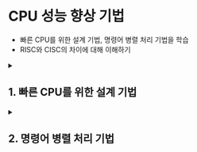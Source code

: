 # CPU 성능 향상 기법

<ul>
    <li>빠른 CPU를 위한 설계 기법, 명령어 병렬 처리 기법을 학습</li>
    <li>RISC와 CISC의 차이에 대해 이해하기</li>
</ul>
<details>
    <summary><h2>1. 빠른 CPU를 위한 설계 기법</h2></summary>
    <br>
    <p><strong>클럭, 코어, 멀티코어, 하드웨어적 스레드, 소프트웨어적 스레드</strong> 개념 이해하고,<br>빠른 CPU를 만드는 설계 기법인 <strong>멀티코어 프로세서, 멀티스레드 프로세서</strong> 이해하기!</p>
    <ul>
    <br>
    <li>⭐️ <strong>멀티코어 프로세서</strong>: <strong>명령어를 실행할 수 있는 하드웨어 부품이 CPU 안에 두 개 이상</strong> 있는 <strong>CPU</strong></li>
    <li>⭐️ <strong>멀티스레드 프로세서</strong>: <strong>하나의 코어로 여러 개의 명령어를 동시에 실행</strong>할 수 있는 <strong>CPU</strong></li>
    </ul>
    <br>
    <h2>1-1. 클럭</h2>
    <p><strong>클럭 속도가 높은 CPU는 일반적으로 성능이 좋다. 그래서 클럭 속도는 CPU 속도 단위로 간주되기도 한다.</strong></p>
    <ol>
        <li>컴퓨터 부품들은 클럭 신호에 맞춰 일사불란하게 움직인다.</li>
        <li>CPU는 명령어 사이클이라는 정해진 흐름에 맞춰 명령어들을 실행한다.</li>
    </ol>
    <p>→ 클럭 신호가 빠르게 반복되면 CPU를 비롯한 컴퓨터 부품들은 그만큼 빠른 박자에 맞춰 움직임.<br>
    클럭 속도가 높아지면 CPU는 명령어 사이클을 더 빠르게 반복할 것이고, 다른 부품들도 그에 발맞춰 더 빠르게 작동할 것!</p>
    <br>
    <h3>✔️ 클럭 속도는 일정하지 않다.</h3>
    CPU는 계속 일정한 클럭 속도를 유지하기보다는 고성능을 요하는 순간에는 순간적으로 클럭 속도를 높이고, 그렇지 않을 때는 유연하게 클럭 속도를 낮추기도 한다.<br>
    최대 클럭 속도를 강제로 더 끌어올릴 수도 있는데, 이런 기법을 <strong>오버클럭킹</strong>이라고 한다.</p>
    <br>
    <h3>✔️ 클럭 속도를 무지막지하게 높이면 무조건 CPU가 빨라질까?</h3>
    클럭 속도를 무작정 높이면 발열 문제가 심각해져, 클럭 속도만으로 CPU 성능을 올리는 데에 한계가 있다.</p>
    <br>
    <hr>
    <h2>1-2. 코어와 멀티코어</h2>
    <p>클럭 속도를 높이는 방법 외에 CPU의 성능을 높이는 대표적인 해결책으로는 ⭐️ <strong>CPU의 코어와 스레드 수를 늘리는 방법</strong>이 있다.</p>
    <br>
    <p><strong>오늘날의 CPU</strong>는 단순히 명령어를 실행하는 부품에서 <strong>명령어를 실행하는 부품을 여러 개 포함하는 부품</strong>으로 명칭의 범위가 확장 되었다.<br>
    → 8코어는 명령어를 실행하는 부품을 여덟 개 포함하고 있다고 보면 된다.</p>
    <ul>
    <li><strong>코어</strong>: <strong>명령어를 실행할 수 있는 하드웨어 부품</strong></li>
    <li><strong>멀티코어(멀티코어 프로세서)</strong>: <strong>코어</strong>(= 명령어를 실행할 수 있는 하드웨어 부품)<strong>가 두 개 이상 있는 CPU</strong></li>
    </ul>
    <br>
    <h3>✔️ 코어 개수만큼 연산 처리 속도가 배로 빨라질까?</h3>
    CPU의 연산 속도가 코어 수에 <strong>비례해 증가하지 않는다.</strong></p>
    <p>코어마다 처리할 연산이 적절히 분배되지 않는다면 코어 수에 비례해 연산 속도가 증가하지 않는다. 또한 처리하고자 하는 작업량보다 코어 수가 지나치게 많아도 성능에는 크게 영향이 없다.<br>
    중요한 것은 <strong>코어마다 처리할 명령어들을 얼마나 적절하게 분배하는지</strong> 이고 <strong>그에 따라 연산 속도는 크게 달라진다.</strong></p>
    <br>
    <hr>
    <h2>1-3. 스레드와 멀티스레드</h2>
    <ul>
    <li><strong>스레드</strong>: <strong>명령어를 실행하는 단위</strong></li>
    </ul>
    <p><strong>스레드에는 CPU에서 사용되는 하드웨어적 스레드</strong>가 있고, <strong>프로그램에서 사용되는 소프트웨어적 스레드</strong>가 있다.</p>
    <br>
    <h3>✔️ 하드웨어적 스레드(= CPU가 직접 처리하는 실행 단위)</h3>
    <p><strong>⭐️ 하나의 코어가 동시에 처리하는 명령어 단위</strong></p>
    <p>ex) 1코어 1스레드 CPU → 물리적으로 한 순간에 오직 <strong>명령어 1개</strong>만 처리<br>
    하드웨어적 스레드 = CPU가 실제로 병렬 처리할 수 있는 능력</p>
    <br>
    <h3>✔️ 소프트웨어적 스레드(= 운영체제가 제공하는 실행 단위)</h3>
    <p><strong>⭐️ 하나의 프로그램에서 독립적으로 실행되는 단위</strong></p>
    <ul>
        <li>하나의 프로그램은 실행되는 과정에서 한 부분만 실행될 수도 있지만, 프로그램의 여러 부분이 동시에 실행될 수도 있다.</li>
        <li><strong>한 번에 하나씩 명령어를 처리하는 1코어 1스레드 CPU도 소프트웨어적 스레드를 수십 개 실행할 수 있다.</strong> (= 1코어 1스레드 CPU로도 프로그램의 여러 부분을 동시에 실행할 수 있다.)</li>
    </ul>
    <br>
    <h3>🤔 1코어 1스레드 CPU가 여러 스레드로 만들어진 프로그램을 실행할 수 있다.</h3>
    <ul>
        <li>전제 1: CPU는 코어 1개, 하드웨어 스레드 1개 → 물리적으로는 한 순간에는 <strong>명령어 1개</strong>만 처리</li>
        <li>전제 2: 프로그램은 내부적으로 <strong>스레드를 여러 개</strong> 만들어 <strong>동시에 작업</strong>을 진행하고 싶어함.</li>
    </ul>
    <br>
    <p>이때 운영체제가 해결사로 등장!</p>
    <ol>
        <li><strong>모든 스레드(= 소프트웨어 스레드)를 메모리에 올림</strong></li>
        <li><strong>짧은 시간 단위로 CPU를 번갈아 할당</strong><br>
            스레드 A를 1ms 실행 → 스레드 B를 1ms 실행 → 스레드 C를 1ms 실행 → 다시 A …</li>
        <li><strong>이 과정을 매우 빠른 속도로 반복</strong><br>
        <strong>인간이 체감하기엔 여러 스레드가 동시에 돌아가는 것처럼 보임.</strong></li>
    </ol>
    <p>이것이  <strong>컨텍스트 스위칭</strong>!</p>
    <br>
    <h3>✔️ 멀티스레드 프로세서(= 멀티스레드 CPU)</h3>
    <p><strong>하나의 코어로 여러 개의 명령어를 동시에 처리할 수 있는 CPU</strong></p>
    <p>ex) 8코어 16스레드: 명령어를 실행하는 부품을 여덟 개 포함하고, 한 번에 열여섯 개의 명령어를 처리할 수 있는 CPU를 의미</p>
    <ul>
    <li><strong>하이퍼스레딩</strong>: 인텔의 멀티스레드 기술을 의미</li>
    </ul>
    <br>
    <p>멀티스레드 프로세서를 설계하는 일은 매우 복잡하지만, 가장 큰 ⭐️ <strong>핵심은 레지스터</strong>이다.<br>
    <strong>하나의 코어로 여러 명령어를 동시에 처리하도록 만드려면</strong> 프로그램 카운터, 스택 포인터, 메모리 버퍼, 레지스터, 메모리 주소 레지스터와 같이 <strong>하나의 명령어를 처리하기 위해 꼭 필요한 레지스터들</strong>(= 레지스터 세트)<strong>을 여러 개 가지고 있으면 된다.</strong></p>
    <br>
    <p><strong>ALU와 제어 장치가 두 개의 레지스터 세트에 저장된 명령어를 해석하고 실행하면, 하나의 코어에서 두 개의 명령어가 동시에 실행된다.</strong><br>
        ex) 2코어 4스레드 CPU: 코어 2개, 코어당 레지스터 세트 2개(레지스터 총 4개)</p>
    <br>
    <h4>* 논리 프로세서</h4>
    <ul>
        <li><strong>논리 프로세서</strong>: <strong>운영체제가 하드웨어 스레드를 각각의 CPU처럼 인식한 단위</strong></li>
        <li>논리 프로세서 수 = 물리 코어 수 x 코어당 하드웨어 스레드 수<br>
    ex) 물리코어 x 코어당 하드웨어 스레드 = 논리 프로세서(= OS가 보는 CPU 수)<br>
        2 x 2 = 4  
</li>
    </ul>
    <br>
    <p>2코어 4스레드 CPU는 한 번에 네 개의 명령어를 처리할 수 있는데, <strong>프로그램 입장에서 봤을 땐 한 번에 하나의 명령어를 처리하는 CPU가 네 개 있는 것처럼 보인다.</strong> 그래서 하드웨어 스레드를 <strong>논리 프로세서</strong>라고 부르기도 한다.<br><br>
    실제 CPU 속에 명령어를 처리하는 부품(코어)는 2개지만, 각 코어가 스레드 2개를 동시에 처리할 수 있게 설계되어있다. 메모리 속 프로그램이 보기에는 (= 운영체제가 CPU를 스캔하면 CPU가 4개 있네! 라고 인식) → 논리 프로세서 4개로 표시되는 것.</p>

</details>

<details>
    <summary><h2>2. 명령어 병렬 처리 기법</h2></summary>
    <p>빠른 CPU를 만드려면 높은 클럭 속도에 멀티코어, 멀티스레드를 지원하는 CPU를 만드는 것도 중요하지만, <strong>CPU가 놀지 않고 시간을 알뜰하게 쓰며 작동하게 만드는 것도 중요하다.</strong></p>
    <ul>
        <li><strong>명령어 병렬 처리 기법: 명령어를 동시에 처리해 CPU를 한시도 쉬지 않고 작동시키는 기법</strong></li>
        <li>대표적인 명령어 병렬 처리 기법: <strong>명령어 파이프 라이닝, 슈퍼스칼라, 비순차적 명령어 처리</strong></li>
    </ul>
    <br>
    <h2>1. 명령어 파이프 라이닝</h2>
    <ul>
        <li><strong>여러 명령어를 단계별로 겹쳐 실행해, CPU의 처리 효율과 명령어 처리 속도를 높이는 기법</strong></li>
    </ul>
    <br>
    <h4>✔️ 명령어가 처리되는 전체 과정 (명령어 처리 과정을 클럭 단위를 나눈다면)</h4>
    <ol>
        <li>명령어 인출</li>
        <li>명령어 해석</li>
        <li>명령어 실행</li>
        <li>결과 저장</li>
    </ol>
    <br>
    <p><strong>같은 단계가 겹치지 않는다면 CPU는 각 단계를 동시에 실행할 수 있다!</strong><br>
        예를 들어 CPU는 한 명령어를 '인출'하는 동안에 다른 명령어를 '실행'할 수 있고, 한 명령어가 '실행'되는 동안에 연산 결과를 '저장'할 수 있다.
    </p>
    <br>
    <h2>✔️ 파이프라인 위험</h2>
    <ul>
        <li><strong>파이프라이닝이</strong> 높은 성능을 가져오기는 하지만, <strong>특정 상황에서는 성능 향상에 실패하는 경우</strong></li>
        <li><strong>데이터 위험, 제어 위험, 구조적 위험</strong>이 있다.</li>
    </ul>
    <br>
    <h3>1. 데이터 위험</h3>
    <ul>
        <li><strong>데이터 의존적인 두 명령어를 무작정 동시에 실행하려고 하면 파이프라인이 제대로 작동하지 않는 것</strong></li>
        <li>명령어 간 <strong>데이터 의존성에 의해 발생</strong>한다.</li>
        <li>어떤 명령어는 이전 명령어를 끝까지 실행해야만 실행할 수 있는 경우가 있다.</li>
    </ul>
    <br>
    <h3>2. 제어 위험</h3>
    <ul>
        <li>주로 분기 등으로 인한 <strong>프로그램 카운터의 갑작스러운 변화</strong>에 의해 발생한다.</li>
        <li>기본적으로 프로그램 카운터(PC)는 <strong>현재 실행 중인 명령어의 다음 주소</strong>로 자동 갱신 된다. 파이프라인은 이를 기준으로 <strong>다음 명령어를 미리 인출</strong>해 겹쳐 처리한다.<br>
        하지만 프로그램 실행 흐름을 바꾸는 <strong>분기 명령어</strong>가 등장하면, 실제로 분기가 일어날지(점프할지) 아니면 순차 실행을 이어갈지 <strong>분기 결과가 확정되기 전까지 알 수 없기 때문에</strong>, 
        미리 가져와 처리 중이던 명령어들이 무용지물이 되는 <strong>제어 위험</strong>이 발생한다.</li>
        <br>
        <li><strong>참고로 제어 위험을 위해 사용하는 기술</strong><br>
        <strong>- 분기 예측</strong>: 프로그램이 어디로 분기할지 미리 예측한 후 그 주소를 인출하는 기술</p></li>
    </ul>
    <br>
    <h3>3. 구조적 위험(= 자원 위험)</h3>
    <ul>
        <li><strong>명령어들을 겹쳐 실행하는 과정에서 서로 다른 명령어가 동시에 ALU, 레지스터 등과 같은 CPU 부품을 사용하려고 할 때 발생</strong>한다.<br>
            (서로 다른 명령어가 동시에 같은 하드웨어 자원을 필요로 해서 충돌이 일어나는 상황)</li>
    </ul>
    <br>
    <h2>2. 슈퍼스칼라</h2>
    <p>파이프라이닝은 단일 파이프라인으로도 구현이 가능하지만, <strong>오늘날 대부분의 CPU에서는 여러 개의 파이프라인을 이용</strong>한다.</p>
    <ul>
        <br>
        <li><strong>슈퍼스칼라</strong>: <strong>CPU 내부에 여러 개의 명령어 파이프라인을 두는 구조</strong></li>
        <li><strong>슈퍼스칼라 프로세서(= 슈퍼스칼라 CPU)</strong>: <strong>슈퍼스칼라 구조로 명령어 처리가 가능한 CPU</strong></li>
        <br>
        <li>슈퍼스칼라 프로세서는 매 클럭 주기마다 동시에 여러 명령어를 인출할 수도, 실행할 수 있다. 오늘날 대부분의 멀티스레드 CPU는 슈퍼스칼라 구조를 사용한다.<br>
            슈퍼스칼라 프로세서는 이론적으로 파이프라인 개수에 비례해 프로그램 처리 속도가 빨라진다. 하지만 <strong>파이프라인 위험 등의 예상치 못한 문제가 있어 실제로는 반드시 파이프라인 개수에 비례해 빨라지지 않는다.</strong></li>
        <br>
        <li><strong>슈퍼스칼라 방식을 차용한 CPU는 파이프라인 위험을 방지하기 위해 고도로 설계되어야 한다.</strong> (여러 개의 파이프라인을 이용하면 하나의 파이프라인을 사용할 때보다 데이터 위험, 제어 위험, 자원 위험을 피하기가 더욱 까다롭기 때문)</li>
    </ul>
    <br>
    <h2>3. 비순차적 명령어 처리(OoOE: Out-of-Order execution)</h2>
    <ul>
        <li><strong>순서를 바꿔 실행해도 무방한 명령어를 먼저 실행해, 명령어  파이프라인이 멈추는 것을 방지</strong>하는 기법</li>
        <li>예상치 못한 문제들로 인해 명령어는 곧바로 처리되지 못하기도 한다. <strong>만약 모든 명령어를 순차적으로만 처리한다면, 예상치 못한 상황에서 명령어 파이프라인은 멈춰 버리게 된다.</strong></li>
    </ul>

</details>
